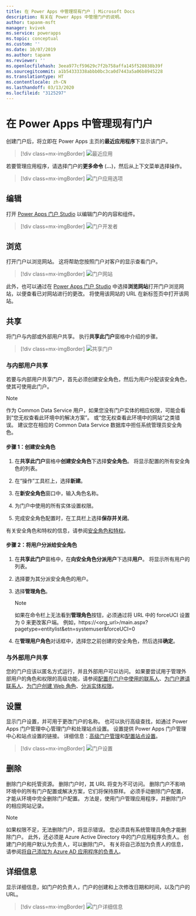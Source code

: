 ```yaml
---
title: 在 Power Apps 中管理现有门户 | Microsoft Docs
description: 有关在 Power Apps 中管理门户的说明。
author: tapanm-msft
manager: kvivek
ms.service: powerapps
ms.topic: conceptual
ms.custom: ''
ms.date: 10/07/2019
ms.author: tapanm
ms.reviewer: ''
ms.openlocfilehash: 3eea977cf59629c7f2b758affa145f520838b39f
ms.sourcegitcommit: a1b54333338abbb0bc3ca0d7443a5a06b8945228
ms.translationtype: HT
ms.contentlocale: zh-CN
ms.lasthandoff: 03/13/2020
ms.locfileid: "3125297"
---
```

# <a name="manage-existing-portals-in-power-apps"></a>在 Power Apps 中管理现有门户

创建门户后，将立即在 Power Apps 主页的**最近应用程序**下显示该门户。

> [!div class=mx-imgBorder]
> ![最近应用](media/recent-apps.png "最近应用")  

若要管理应用程序，请选择门户的**更多命令** (**…**)，然后从上下文菜单选择操作。

> [!div class=mx-imgBorder]
> ![门户应用选项](media/portal-app-options.png "门户应用选项")  

## <a name="edit"></a>编辑

打开 [Power Apps 门户 Studio](portal-designer-anatomy.md) 以编辑门户的内容和组件。  

> [!div class=mx-imgBorder]
> ![门户开发者](media/portal-maker.png "门户开发者")  

## <a name="browse"></a>浏览

打开门户以浏览网站。 这将帮助您按照门户对客户的显示查看门户。

> [!div class=mx-imgBorder]
> ![门户网站](media/portal-website.png "门户网站")  

此外，也可以通过在 [Power Apps 门户 Studio](portal-designer-anatomy.md) 中选择**浏览网站**打开门户浏览网站，以便查看已对网站进行的更改。 将使用该网站的 URL 在新标签页中打开该网站。

## <a name="share"></a>共享

将门户与内部或外部用户共享。 执行**共享此门户**窗格中介绍的步骤。

> [!div class=mx-imgBorder]
> ![共享门户](media/share-portal.png "共享门户")  

### <a name="share-with-internal-users"></a>与内部用户共享

若要与内部用户共享门户，首先必须创建安全角色，然后为用户分配该安全角色，使其可使用此门户。

> [!NOTE]
> 作为 Common Data Service 用户，如果您没有门户实体的相应权限，可能会看到“您无权查看此环境中的解决方案”。 或“您无权查看此环境中的网站”之类错误。 建议您在相应的 Common Data Service 数据库中担任系统管理员安全角色。

#### <a name="step-1-create-a-security-role"></a>步骤 1：创建安全角色

1.  在**共享此门户**窗格中**创建安全角色**下选择**安全角色**。 将显示配置的所有安全角色的列表。

2.  在“操作”工具栏上，选择**新建**。

3.  在**新安全角色**窗口中，输入角色名称。

4.  为门户中使用的所有实体设置权限。

5.  完成安全角色配置时，在工具栏上选择**保存并关闭**。

有关安全角色和特权的信息，请参阅[安全角色和特权](https://docs.microsoft.com/power-platform/admin/security-roles-privileges)。

#### <a name="step-2-assign-users-to-the-security-role"></a>步骤 2：将用户分派给安全角色

1.  在**共享此门户**窗格中，在**向安全角色分派用户**下选择**用户**。 将显示所有用户的列表。

2.  选择要为其分派安全角色的用户。

3.  选择**管理角色**。

    > [!NOTE]
    > 如果在命令栏上无法看到**管理角色**按钮，必须通过将 URL 中的 forceUCI 设置为 0 来更改客户端。 例如，https://&lt;org\_url&gt;/main.aspx?pagetype=entitylist&etn=systemuser&forceUCI=0

4.  在**管理用户角色**对话框中，选择您之前创建的安全角色，然后选择**确定**。

### <a name="share-with-external-users"></a>与外部用户共享

您的门户应该以匿名方式运行，并且外部用户可以访问。 如果要尝试用于管理外部用户的角色和权限的高级功能，请参阅[配置在门户中使用的联系人](configure/configure-contacts.md)、[为门户邀请联系人](configure/invite-contacts.md)、[为门户创建 Web 角色](configure/create-web-roles.md)、[分派实体权限](configure/assign-entity-permissions.md)。  

## <a name="settings"></a>设置

显示门户设置，并可用于更改门户的名称。 也可以执行高级查找，如通过 Power Apps 门户管理中心管理门户和处理站点设置。 设置提供 Power Apps 门户管理中心和站点设置的链接。 详细信息：[高级门户管理](admin/admin-overview.md)和[配置站点设置](configure/configure-site-settings.md)。  

> [!div class=mx-imgBorder]
> ![门户设置](media/portal-settings.png "门户设置")  

## <a name="delete"></a>删除

删除门户和托管资源。 删除门户时，其 URL 将变为不可访问。 删除门户不影响环境中的所有门户配置或解决方案，它们将保持原样。
必须手动删除门户配置，才能从环境中完全删除门户配置。 方法是，使用门户管理应用程序，并删除门户的相应网站记录。

> [!NOTE]
> 如果权限不足，无法删除门户，将显示错误。 您必须具有系统管理员角色才能删除门户。 此外，还必须是 Azure Active Directory 中的门户应用程序负责人。 创建门户的用户默认为负责人，可以删除门户。 有关将自己添加为负责人的信息，请参阅[将自己添加为 Azure AD 应用程序的负责人](admin/admin-overview.md#add-yourself-as-an-owner-of-the-azure-ad-application)。

## <a name="details"></a>详细信息

显示详细信息，如门户的负责人，门户的创建和上次修改日期和时间，以及门户的 URL。

> [!div class=mx-imgBorder]
> ![门户详细信息](media/portal-details.png "门户详细信息")  

